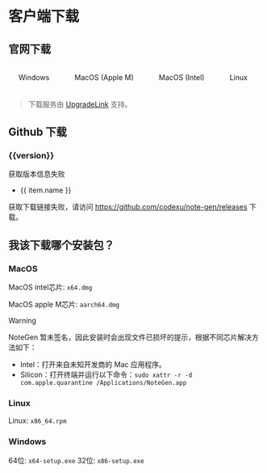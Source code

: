 # 客户端下载

## 官网下载

<div class="button-group">
  <a href="http://api.upgrade.toolsetlink.com/v1/tauri/download?tauriKey=tyEi-iLVFxnRhGc9c_xApw&target=windows&arch=x86_64" target="_blank">Windows</a>
  <a href="http://api.upgrade.toolsetlink.com/v1/tauri/download?tauriKey=tyEi-iLVFxnRhGc9c_xApw&target=darwin&arch=aarch64" target="_blank">MacOS (Apple M)</a>
  <a href="http://api.upgrade.toolsetlink.com/v1/tauri/download?tauriKey=tyEi-iLVFxnRhGc9c_xApw&target=darwin&arch=x86_64" target="_blank">MacOS (Intel)</a>
  <a href="http://api.upgrade.toolsetlink.com/v1/tauri/download?tauriKey=tyEi-iLVFxnRhGc9c_xApw&target=linux&arch=x86_64" target="_blank">Linux</a>
</div>

> 下载服务由 [UpgradeLink](http://upgrade.toolsetlink.com/) 支持。

## Github 下载

<h3 v-if="version">{{version}}</h3>
<p v-else>获取版本信息失败</p>

<ul v-if="assets" v-for="(item, index) in assets.assets" :key="index">
  <li v-if="!filterAssets.includes(item.name.split('.').pop())">
    <a :href="item.browser_download_url">{{ item.name }}</a>
  </li>
</ul>
<p v-else>
  获取下载链接失败，请访问
  <a href="https://github.com/codexu/note-gen/releases">https://github.com/codexu/note-gen/releases</a> 下载。
</p>

> 

## 我该下载哪个安装包？

### MacOS

MacOS intel芯片: `x64.dmg`

MacOS apple M芯片: `aarch64.dmg`

> [!WARNING]
> NoteGen 暂未签名，因此安装时会出现文件已损坏的提示，根据不同芯片解决方法如下：
> - Intel：打开来自未知开发商的 Mac 应用程序。
> - Silicon：打开终端并运行以下命令：`sudo xattr -r -d com.apple.quarantine /Applications/NoteGen.app`

### Linux

Linux: `x86_64.rpm`

### Windows

64位: `x64-setup.exe`
32位: `x86-setup.exe`

<script setup>
import { getLatestRelease } from '../libs/download.ts'
import { ref } from 'vue'

// 过滤后缀
const filterAssets = ['sig', 'asc', 'json', 'gz']

const assets = ref(null)
const version =ref(null)

getLatestRelease('codexu','note-gen').then(res =>{
  if(res) {
    assets.value = res
    version.value = res.name
  }
})
</script>

<style scoped>
.button-group {
  display: flex;
  gap: 10px;
  margin: 24px 0;
}

.button-group a {
  padding: 10px 20px;
  border-radius: 5px;
  border: 1px solid var(--vp-button-brand-border);
  color: var(--vp-button-brand-text);
  background-color: var(--vp-button-brand-bg);
  text-decoration: none;
}

.button-group a:hover {
  background-color: var(--vp-button-brand-hover-bg);
}
</style>
